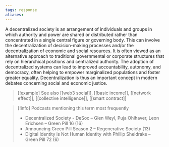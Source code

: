```yaml
---
tags: response
aliases:
---
```


A decentralized society is an arrangement of individuals and groups in which authority and power are shared or distributed rather than concentrated in a single central figure or governing body. This can involve the decentralization of decision-making processes and/or the decentralization of economic and social resources. It is often viewed as an alternative approach to traditional governmental or corporate structures that rely on hierarchical positions and centralized authority. The adoption of decentralized systems can lead to improved accountability, autonomy, and democracy, often helping to empower marginalized populations and foster greater equality. Decentralization is thus an important concept in modern debates concerning social and economic justice.

> [!example] See also
> [[web3 social]], [[basic income]], [[network effect]], [[collective intelligence]], [[smart contract]]

> [!info] Podcasts mentioning this term most frequently
> * Decentralized Society - DeSoc – Glen Weyl, Puja Ohlhaver, Leon Erichsen – Green Pill 16 (16)
> * Announcing Green Pill Season 2 – Regenerative Society (13)
> * Digital Identity is Not Human Identity with Phillip Sheldrake – Green Pill 72 (6)